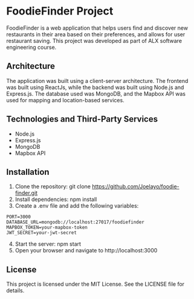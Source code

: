 # FoodieFinder Project
FoodieFinder is a web application that helps users find and discover new restaurants in their area based on their preferences, and allows for user restaurant saving. This project was developed as part of ALX software engineering course.

## Architecture
The application was built using a client-server architecture. The frontend was built using ReactJs, while the backend was built using Node.js and Express.js. The database used was MongoDB, and the Mapbox API was used for mapping and location-based services.

## Technologies and Third-Party Services
- Node.js
- Express.js
- MongoDB
- Mapbox API

## Installation
1. Clone the repository: git clone https://github.com/Joelayo/foodie-finder.git
2. Install dependencies: npm install
3. Create a .env file and add the following variables:
```
PORT=3000
DATABASE_URL=mongodb://localhost:27017/foodiefinder
MAPBOX_TOKEN=your-mapbox-token
JWT_SECRET=your-jwt-secret
```
4. Start the server: npm start
5. Open your browser and navigate to http://localhost:3000

## License
This project is licensed under the MIT License. See the LICENSE file for details.


